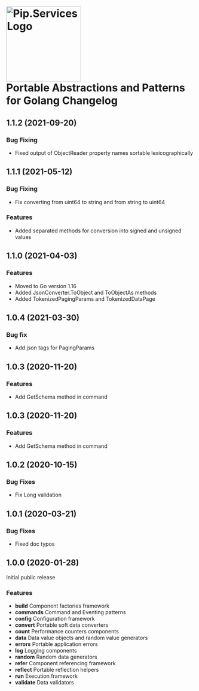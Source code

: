 
# <img src="https://uploads-ssl.webflow.com/5ea5d3315186cf5ec60c3ee4/5edf1c94ce4c859f2b188094_logo.svg" alt="Pip.Services Logo" width="200"> <br/> Portable Abstractions and Patterns for Golang Changelog


## <a name="1.1.2"></a> 1.1.2 (2021-09-20)

### Bug Fixing

* Fixed output of ObjectReader property names sortable lexicographically
## <a name="1.1.1"></a> 1.1.1 (2021-05-12)

### Bug Fixing

* Fix converting from uint64 to string and from string to uint64

### Features

* Added separated methods for conversion into signed and unsigned values 

## <a name="1.1.0"></a> 1.1.0 (2021-04-03)

### Features

* Moved to Go version 1.16
* Added JsonConverter.ToObject and ToObjectAs methods
* Added TokenizedPagingParams and TokenizedDataPage

## <a name="1.0.4"></a> 1.0.4 (2021-03-30)

### Bug fix

* Add json tags for PagingParams

## <a name="1.0.3"></a> 1.0.3 (2020-11-20)

### Features

* Add GetSchema method in command

## <a name="1.0.3"></a> 1.0.3 (2020-11-20)

### Features

* Add GetSchema method in command


## <a name="1.0.2"></a> 1.0.2 (2020-10-15)

### Bug Fixes
* Fix Long validation


## <a name="1.0.1"></a> 1.0.1 (2020-03-21)

### Bug Fixes
* Fixed doc typos


## <a name="1.0.0"></a> 1.0.0 (2020-01-28)

Initial public release

### Features
* **build** Component factories framework
* **commands** Command and Eventing patterns
* **config** Configuration framework
* **convert** Portable soft data converters
* **count** Performance counters components
* **data** Data value objects and random value generators
* **errors** Portable application errors
* **log** Logging components
* **random** Random data generators
* **refer** Component referencing framework
* **reflect** Portable reflection helpers
* **run** Execution framework
* **validate** Data validators
